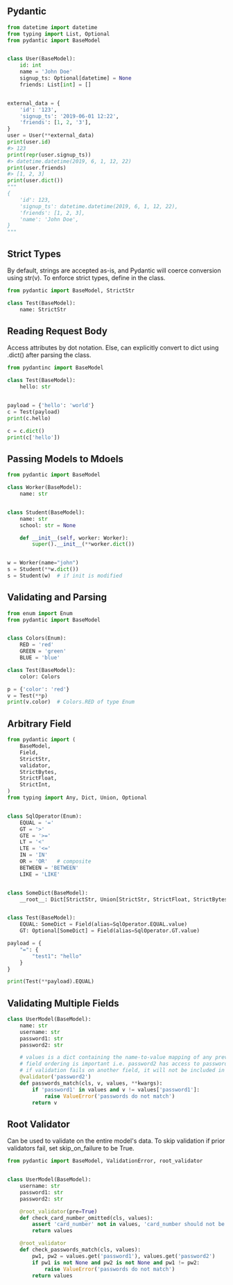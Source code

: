 ## Pydantic

```py
from datetime import datetime
from typing import List, Optional
from pydantic import BaseModel


class User(BaseModel):
    id: int
    name = 'John Doe'
    signup_ts: Optional[datetime] = None
    friends: List[int] = []


external_data = {
    'id': '123',
    'signup_ts': '2019-06-01 12:22',
    'friends': [1, 2, '3'],
}
user = User(**external_data)
print(user.id)
#> 123
print(repr(user.signup_ts))
#> datetime.datetime(2019, 6, 1, 12, 22)
print(user.friends)
#> [1, 2, 3]
print(user.dict())
"""
{
    'id': 123,
    'signup_ts': datetime.datetime(2019, 6, 1, 12, 22),
    'friends': [1, 2, 3],
    'name': 'John Doe',
}
"""
```

## Strict Types

By default, strings are accepted as-is, and Pydantic will coerce conversion using str(v). To enforce strict types, define in the class.

```py
from pydantic import BaseModel, StrictStr

class Test(BaseModel):
    name: StrictStr
```

## Reading Request Body

Access attributes by dot notation. Else, can explicitly convert to dict using .dict() after parsing the class.

```py
from pydantinc import BaseModel

class Test(BaseModel):
    hello: str


payload = {'hello': 'world'}
c = Test(payload)
print(c.hello)

c = c.dict()
print(c['hello'])
```

## Passing Models to Mdoels

```py
from pydantic import BaseModel

class Worker(BaseModel):
    name: str


class Student(BaseModel):
    name: str
    school: str = None

    def __init__(self, worker: Worker):
        super().__init__(**worker.dict())


w = Worker(name="john")
s = Student(**w.dict())
s = Student(w)  # if init is modified
```

## Validating and Parsing

```py
from enum import Enum
from pydantic import BaseModel


class Colors(Enum):
    RED = 'red'
    GREEN = 'green'
    BLUE = 'blue'

class Test(BaseModel):
    color: Colors

p = {'color': 'red'}
v = Test(**p)
print(v.color)  # Colors.RED of type Enum
```

## Arbitrary Field

```py
from pydantic import (
    BaseModel,
    Field,
    StrictStr,
    validator,
    StrictBytes,
    StrictFloat,
    StrictInt,
)
from typing import Any, Dict, Union, Optional


class SqlOperator(Enum):
    EQUAL = '='
    GT = '>'
    GTE = '>='
    LT = '<'
    LTE = '<='
    IN = 'IN'
    OR = 'OR'   # composite
    BETWEEN = 'BETWEEN'
    LIKE = 'LIKE'


class SomeDict(BaseModel):
    __root__: Dict[StrictStr, Union[StrictStr, StrictFloat, StrictBytes]]


class Test(BaseModel):
    EQUAL: SomeDict = Field(alias=SqlOperator.EQUAL.value)
    GT: Optional[SomeDict] = Field(alias=SqlOperator.GT.value)

payload = {
    "=": {
        "test1": "hello"
    }
}

print(Test(**payload).EQUAL)
```

## Validating Multiple Fields

```py
class UserModel(BaseModel):
    name: str
    username: str
    password1: str
    password2: str

    # values is a dict containing the name-to-value mapping of any previously validated fields
    # field ordering is important i.e. password2 has access to password1 but not vice versa
    # if validation fails on another field, it will not be included in values; hence if 'password1' in values
    @validator('password2')
    def passwords_match(cls, v, values, **kwargs):
        if 'password1' in values and v != values['password1']:
            raise ValueError('passwords do not match')
        return v
```

## Root Validator

Can be used to validate on the entire model's data. To skip validation if prior validators fail, set skip_on_failure to be True.

```py
from pydantic import BaseModel, ValidationError, root_validator


class UserModel(BaseModel):
    username: str
    password1: str
    password2: str

    @root_validator(pre=True)
    def check_card_number_omitted(cls, values):
        assert 'card_number' not in values, 'card_number should not be included'
        return values

    @root_validator
    def check_passwords_match(cls, values):
        pw1, pw2 = values.get('password1'), values.get('password2')
        if pw1 is not None and pw2 is not None and pw1 != pw2:
            raise ValueError('passwords do not match')
        return values
```
